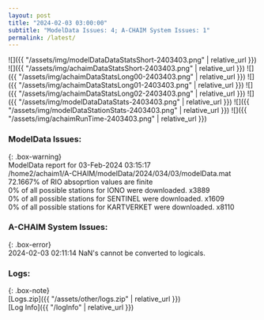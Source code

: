 ```yaml
---
layout: post
title: "2024-02-03 03:00:00"
subtitle: "ModelData Issues: 4; A-CHAIM System Issues: 1"
permalink: /latest/
---
```


![]({{ "/assets/img/modelDataDataStatsShort-2403403.png" | relative_url }})
![]({{ "/assets/img/achaimDataStatsShort-2403403.png" | relative_url }})
![]({{ "/assets/img/achaimDataStatsLong00-2403403.png" | relative_url }})
![]({{ "/assets/img/achaimDataStatsLong01-2403403.png" | relative_url }})
![]({{ "/assets/img/achaimDataStatsLong02-2403403.png" | relative_url }})
![]({{ "/assets/img/modelDataDataStats-2403403.png" | relative_url }})
![]({{ "/assets/img/modelDataStationStats-2403403.png" | relative_url }})
![]({{ "/assets/img/achaimRunTime-2403403.png" | relative_url }})


### ModelData Issues:  
  
{: .box-warning}  
 ModelData report for 03-Feb-2024 03:15:17   
 /home2/achaim1/A-CHAIM/modelData/2024/034/03/modelData.mat   
 72.1667% of RIO absoprtion values are finite   
 0% of all possible stations for IONO were downloaded. x3889   
 0% of all possible stations for SENTINEL were downloaded. x1609   
 0% of all possible stations for KARTVERKET were downloaded. x8110   
  
### A-CHAIM System Issues:  
  
{: .box-error}  
2024-02-03 02:11:14 NaN's cannot be converted to logicals.  

### Logs:  
  
{: .box-note}  
[Logs.zip]({{ "/assets/other/logs.zip" | relative_url }})  
[Log Info]({{ "/logInfo" | relative_url }})  

